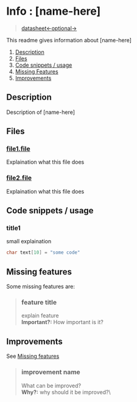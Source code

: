 # Info : [name-here]
> [datasheet<-optional->]()

This readme gives information about [name-here]

1. [Description](#discription)
1. [Files](#files)
1. [Code snippets / usage](#code-snippets--usage)
1. [Missing Features](#missing-features)
1. [Improvements](#improvements)

## Description
Description of [name-here]


## Files
### [file1.file]()
Explaination what this file does

### [file2.file]()
Explaination what this file does

## Code snippets / usage

### title1
small explaination
```c++
char text[10] = "some code"
```

## Missing features
Some missing features are:

> ### feature title
> explain feature \
> **Important?:** How important is it?

## Improvements
See [Missing features](#missing-features)

> ### improvement name
> What can be improved? \
> **Why?:** why should it be improved?\
